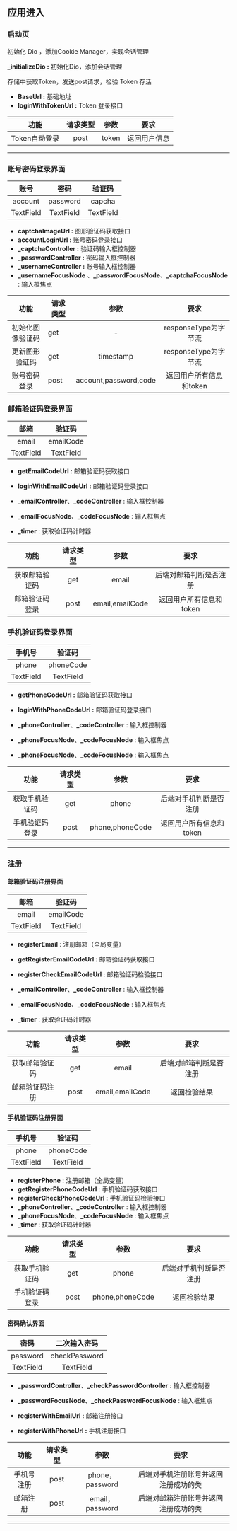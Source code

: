 ## 应用进入

### 启动页

初始化 Dio ，添加Cookie Manager，实现会话管理

**_initializeDio :** 初始化Dio，添加会话管理

存储中获取Token，发送post请求，检验 Token 存活

- **BaseUrl :**  基础地址
- **loginWithTokenUrl :**  Token 登录接口

|     功能      | 请求类型 | 参数  |     要求     |
| :-----------: | :------: | :---: | :----------: |
| Token自动登录 |   post   | token | 返回用户信息 |



------

### 账号密码登录界面

|   账号    |   密码    |  验证码   |
| :-------: | :-------: | :-------: |
|  account  | password  |  capcha   |
| TextField | TextField | TextField |

- **captchaImageUrl :** 图形验证码获取接口
- **accountLoginUrl :**  账号密码登录接口
- **_captchaController :** 验证码输入框控制器
- **_passwordController :**  密码输入框控制器
- **_usernameController :**  账号输入框控制器
- **_usernameFocusNode** 、**_passwordFocusNode**、**_captchaFocusNode** : 输入框焦点

|       功能       | 请求类型 |         参数          |          要求           |
| :--------------: | -------- | :-------------------: | :---------------------: |
| 初始化图像验证码 | get      |           -           |  responseType为字节流   |
|  更新图形验证码  | get      |       timestamp       |  responseType为字节流   |
|   账号密码登录   | post     | account,password,code | 返回用户所有信息和token |



### 邮箱验证码登录界面

|   邮箱    |  验证码   |
| :-------: | :-------: |
|   email   | emailCode |
| TextField | TextField |

- **getEmailCodeUrl :** 邮箱验证码获取接口

- **loginWithEmailCodeUrl :** 邮箱验证码登录接口
- **_emailController**、**_codeController** : 输入框控制器
- **_emailFocusNode**、**_codeFocusNode** : 输入框焦点
- **_timer** : 获取验证码计时器

|      功能      | 请求类型 |      参数       |          要求           |
| :------------: | :------: | :-------------: | :---------------------: |
| 获取邮箱验证码 |   get    |      email      | 后端对邮箱判断是否注册  |
| 邮箱验证码登录 |   post   | email,emailCode | 返回用户所有信息和token |



### 手机验证码登录界面

|  手机号   |  验证码   |
| :-------: | :-------: |
|   phone   | phoneCode |
| TextField | TextField |

- **getPhoneCodeUrl :** 邮箱验证码获取接口

- **loginWithPhoneCodeUrl :** 邮箱验证码登录接口

- **_phoneController**、**_codeController** : 输入框控制器

- **_phoneFocusNode**、**_codeFocusNode** : 输入框焦点

- **_phoneFocusNode**、**_codeFocusNode** : 输入框焦点

|      功能      | 请求类型 |      参数       |          要求           |
| :------------: | :------: | :-------------: | :---------------------: |
| 获取手机验证码 |   get    |      phone      | 后端对手机判断是否注册  |
| 手机验证码登录 |   post   | phone,phoneCode | 返回用户所有信息和token |

------

### 注册

#### 邮箱验证码注册界面

|   邮箱    |  验证码   |
| :-------: | :-------: |
|   email   | emailCode |
| TextField | TextField |

- **registerEmail** : 注册邮箱（全局变量）
- **getRegisterEmailCodeUrl :** 邮箱验证码获取接口

- **registerCheckEmailCodeUrl :** 邮箱验证码检验接口

- **_emailController**、**_codeController** : 输入框控制器
- **_emailFocusNode**、**_codeFocusNode** : 输入框焦点
- **_timer** : 获取验证码计时器

|      功能      | 请求类型 |      参数       |          要求          |
| :------------: | :------: | :-------------: | :--------------------: |
| 获取邮箱验证码 |   get    |      email      | 后端对邮箱判断是否注册 |
| 邮箱验证码注册 |   post   | email,emailCode |      返回检验结果      |



#### 手机验证码注册界面

|  手机号   |  验证码   |
| :-------: | :-------: |
|   phone   | phoneCode |
| TextField | TextField |

- **registerPhone** : 注册邮箱（全局变量）
- **getRegisterPhoneCodeUrl :** 手机验证码获取接口
- **registerCheckPhoneCodeUrl :** 手机验证码检验接口
- **_phoneController**、**_codeController** : 输入框控制器
- **_phoneFocusNode**、**_codeFocusNode** : 输入框焦点
- **_timer** : 获取验证码计时器

|      功能      | 请求类型 |      参数       |          要求          |
| :------------: | :------: | :-------------: | :--------------------: |
| 获取手机验证码 |   get    |      phone      | 后端对手机判断是否注册 |
| 手机验证码登录 |   post   | phone,phoneCode |      返回检验结果      |



#### 密码确认界面

|   密码    | 二次输入密码  |
| :-------: | :-----------: |
| password  | checkPassword |
| TextField |   TextField   |

- **_passwordController**、**_checkPasswordController** : 输入框控制器

- **_passwordFocusNode**、**_checkPasswordFocusNode** : 输入框焦点
- **registerWithEmailUrl :** 邮箱注册接口
- **registerWithPhoneUrl :** 手机注册接口

|    功能    | 请求类型 |      参数       |                 要求                 |
| :--------: | :------: | :-------------: | :----------------------------------: |
| 手机号注册 |   post   | phone，password | 后端对手机注册账号并返回注册成功的类 |
|  邮箱注册  |   post   | email，password | 后端对邮箱注册账号并返回注册成功的类 |

------